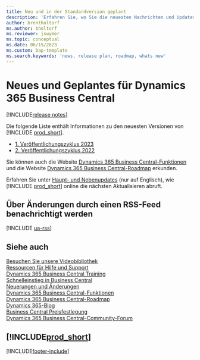 ```yaml
---
title: Neu und in der Standardversion geplant
description: 'Erfahren Sie, wo Sie die neuesten Nachrichten und Updates für neue und bestehende Funktionen in der Standardversion von Business Central finden.'
author: brentholtorf
ms.author: bholtorf
ms.reviewer: jswymer
ms.topic: conceptual
ms.date: 06/15/2023
ms.custom: bap-template
ms.search.keywords: 'news, release plan, roadmap, whats new'
---
```

# Neues und Geplantes für Dynamics 365 Business Central

[!INCLUDE[release notes](includes/release-notes.md)]

Die folgende Liste enthält Informationen zu den neuesten Versionen von [!INCLUDE [prod_short](includes/prod_short.md)].  

* [1. Veröffentlichungszyklus 2023](/dynamics365/release-plans/)
* [2. Veröffentlichungszyklus 2022](/dynamics365-release-plan/2022wave2/smb/dynamics365-business-central/planned-features)  

Sie können auch die Website [Dynamics 365 Business Central-Funktionen](https://dynamics.microsoft.com/business-central/capabilities/) und die Website [Dynamics 365 Business Central-Roadmap](https://dynamics.microsoft.com/roadmap/business-central/) erkunden.  

Erfahren Sie unter [Haupt- und Nebenupdates](/dynamics365/business-central/dev-itpro/administration/update-rollout-timeline) (nur auf Englisch), wie [!INCLUDE [prod_short](includes/prod_short.md)] online die nächsten Aktualisieren abruft.

## Über Änderungen durch einen RSS-Feed benachrichtigt werden

[!INCLUDE [ua-rss](includes/ua-rss.md)]

## Siehe auch

[Besuchen Sie unsere Videobibliothek](across-videos.md)  
[Ressourcen für Hilfe und Support](product-help-and-support.md)  
[Dynamics 365 Business Central Training](/training/dynamics365/business-central?WT.mc_id=dyn365bc_landingpage-docs)  
[Schnelleinstieg in Business Central](quick-start-business-central.md)  
[Neuerungen und Änderungen](/dynamics365/business-central/dev-itpro/whatsnew/overview)  
[Dynamics 365 Business Central-Funktionen](https://dynamics.microsoft.com/business-central/capabilities/)  
[Dynamics 365 Business Central-Roadmap](https://dynamics.microsoft.com/roadmap/business-central/)  
[Dynamics 365-Blog](https://cloudblogs.microsoft.com/dynamics365/it/product/business-central/)  
[Business Central Preisfestlegung](https://dynamics.microsoft.com/business-central/overview/#pricing)  
[Dynamics 365 Business Central-Community-Forum](https://community.dynamics.com/forums/thread/?groupid=e78817ab-a926-4d31-96cc-aef040a4eb04)  

## [!INCLUDE[prod_short](includes/free_trial_md.md)]

[!INCLUDE[footer-include](includes/footer-banner.md)]
